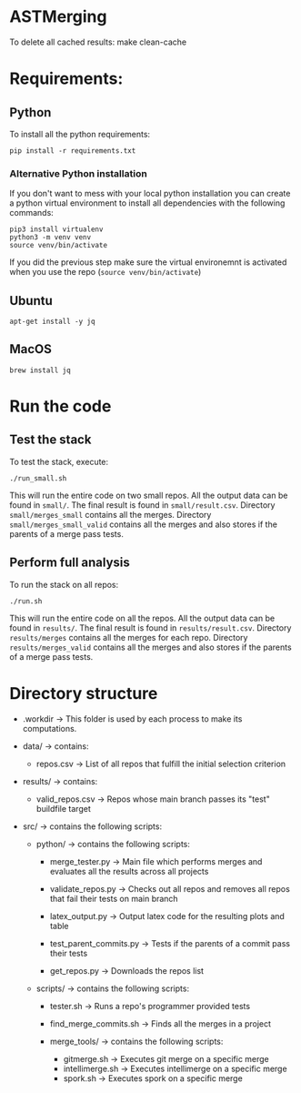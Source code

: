 # ASTMerging

To delete all cached results:
  make clean-cache

# Requirements:

## Python

To install all the python requirements:
```
pip install -r requirements.txt
```

### Alternative Python installation

If you don't want to mess with your local python installation you can create a python virtual environment to install all dependencies with the following commands:
```
pip3 install virtualenv
python3 -m venv venv
source venv/bin/activate
```
If you did the previous step make sure the virtual environemnt is activated when you use the repo (`source venv/bin/activate`)


## Ubuntu

```
apt-get install -y jq
```

## MacOS

```
brew install jq
```

# Run the code

## Test the stack
To test the stack, execute:

```
./run_small.sh
```
This will run the entire code on two small repos.
All the output data can be found in `small/`.
The final result is found in `small/result.csv`.
Directory `small/merges_small` contains all the merges.
Directory `small/merges_small_valid` contains all the merges and also stores if the parents of a merge pass tests.

## Perform full analysis

To run the stack on all repos:

```
./run.sh
```
This will run the entire code on all the repos.
All the output data can be found in `results/`.
The final result is found in `results/result.csv`.
Directory `results/merges` contains all the merges for each repo.
Directory `results/merges_valid` contains all the merges and also stores if the parents of a merge pass tests.

# Directory structure

 * .workdir -> This folder is used by each process to make its computations.

 * data/ -> contains:

    * repos.csv -> List of all repos that fulfill the initial selection criterion  

 * results/ -> contains:

    * valid_repos.csv -> Repos whose main branch passes its "test" buildfile target

 * src/ -> contains the following scripts:

   * python/ -> contains the following scripts:

      * merge_tester.py -> Main file which performs merges and evaluates all the results across all projects

      * validate_repos.py -> Checks out all repos and removes all repos that fail their tests on main branch

      * latex_output.py -> Output latex code for the resulting plots and table

      * test_parent_commits.py -> Tests if the parents of a commit pass their tests

      * get_repos.py -> Downloads the repos list

   * scripts/ -> contains the following scripts:   
      * tester.sh -> Runs a repo's programmer provided tests

      * find_merge_commits.sh -> Finds all the merges in a project  
      
      * merge_tools/ -> contains the following scripts:   
         * gitmerge.sh -> Executes git merge on a specific merge  
         * intellimerge.sh -> Executes intellimerge on a specific merge  
         * spork.sh -> Executes spork on a specific merge  

